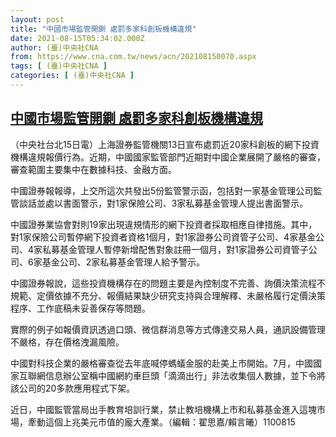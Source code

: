 ```yaml
---
layout: post
title: "中國市場監管開鍘 處罰多家科創板機構違規"
date: 2021-08-15T05:34:02.000Z
author: (臺)中央社CNA
from: https://www.cna.com.tw/news/acn/202108150070.aspx
tags: [ (臺)中央社CNA ]
categories: [ (臺)中央社CNA ]
---
```

<!--1629005642000-->
[中國市場監管開鍘 處罰多家科創板機構違規](https://www.cna.com.tw/news/acn/202108150070.aspx)
------

<div>
<div></div><div class="paragraph"><p>（中央社台北15日電）上海證券監管機關13日宣布處罰近20家科創板的網下投資機構違規報價行為。近期，中國國家監管部門近期對中國企業展開了嚴格的審查，審查範圍主要集中在數據科技、金融方面。</p><p>中國證券報報導，上交所這次共發出5份監管警示函，包括對一家基金管理公司監管談話並處以書面警示，對1家保險公司、3家私募基金管理人提出書面警示。</p><p>中國證券業協會對則19家出現違規情形的網下投資者採取相應自律措施。其中，對1家保險公司暫停網下投資者資格1個月，對1家證券公司資管子公司、4家基金公司、4家私募基金管理人暫停新增配售對象註冊一個月，對1家證券公司資管子公司、6家基金公司、2家私募基金管理人給予警示。</p><p>中國證券報說，這些投資機構存在的問題主要是內控制度不完善、詢價決策流程不規範、定價依據不充分、報價結果缺少研究支持與合理解釋、未嚴格履行定價決策程序、工作底稿未妥善保存等問題。</p><p>實際的例子如報價資訊透過口頭、微信群消息等方式傳達交易人員，通訊設備管理不嚴格，存在價格洩漏風險。</p><p>中國對科技企業的嚴格審查從去年底喊停螞蟻金服的赴美上市開始。7月，中國國家互聯網信息辦公室稱中國網約車巨頭「滴滴出行」非法收集個人數據，並下令將該公司的20多款應用程式下架。</p><p>近日，中國監管當局出手教育培訓行業，禁止教培機構上市和私募基金進入這塊市場，牽動這個上兆美元市值的龐大產業。（編輯：翟思嘉/賴言曦）1100815</p></div>
</div>
